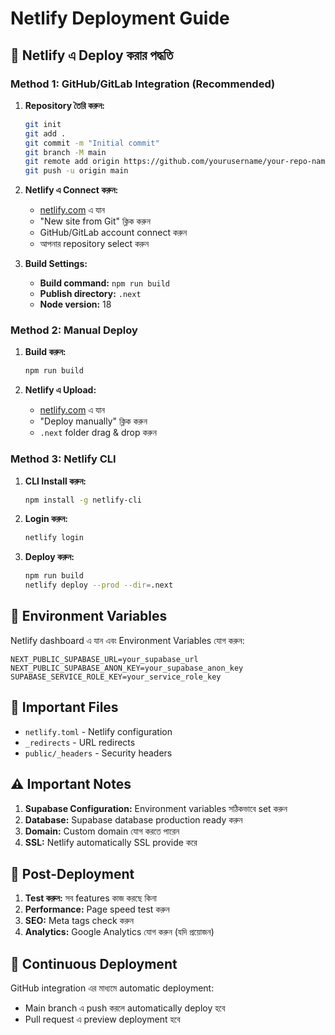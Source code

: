 # Netlify Deployment Guide

## 🚀 Netlify এ Deploy করার পদ্ধতি

### Method 1: GitHub/GitLab Integration (Recommended)

1. **Repository তৈরি করুন:**
   ```bash
   git init
   git add .
   git commit -m "Initial commit"
   git branch -M main
   git remote add origin https://github.com/yourusername/your-repo-name.git
   git push -u origin main
   ```

2. **Netlify এ Connect করুন:**
   - [netlify.com](https://netlify.com) এ যান
   - "New site from Git" ক্লিক করুন
   - GitHub/GitLab account connect করুন
   - আপনার repository select করুন

3. **Build Settings:**
   - **Build command:** `npm run build`
   - **Publish directory:** `.next`
   - **Node version:** 18

### Method 2: Manual Deploy

1. **Build করুন:**
   ```bash
   npm run build
   ```

2. **Netlify এ Upload:**
   - [netlify.com](https://netlify.com) এ যান
   - "Deploy manually" ক্লিক করুন
   - `.next` folder drag & drop করুন

### Method 3: Netlify CLI

1. **CLI Install করুন:**
   ```bash
   npm install -g netlify-cli
   ```

2. **Login করুন:**
   ```bash
   netlify login
   ```

3. **Deploy করুন:**
   ```bash
   npm run build
   netlify deploy --prod --dir=.next
   ```

## 🔧 Environment Variables

Netlify dashboard এ যান এবং Environment Variables যোগ করুন:

```
NEXT_PUBLIC_SUPABASE_URL=your_supabase_url
NEXT_PUBLIC_SUPABASE_ANON_KEY=your_supabase_anon_key
SUPABASE_SERVICE_ROLE_KEY=your_service_role_key
```

## 📁 Important Files

- `netlify.toml` - Netlify configuration
- `_redirects` - URL redirects
- `public/_headers` - Security headers

## ⚠️ Important Notes

1. **Supabase Configuration:** Environment variables সঠিকভাবে set করুন
2. **Database:** Supabase database production ready করুন
3. **Domain:** Custom domain যোগ করতে পারেন
4. **SSL:** Netlify automatically SSL provide করে

## 🎯 Post-Deployment

1. **Test করুন:** সব features কাজ করছে কিনা
2. **Performance:** Page speed test করুন
3. **SEO:** Meta tags check করুন
4. **Analytics:** Google Analytics যোগ করুন (যদি প্রয়োজন)

## 🔄 Continuous Deployment

GitHub integration এর মাধ্যমে automatic deployment:
- Main branch এ push করলে automatically deploy হবে
- Pull request এ preview deployment হবে
